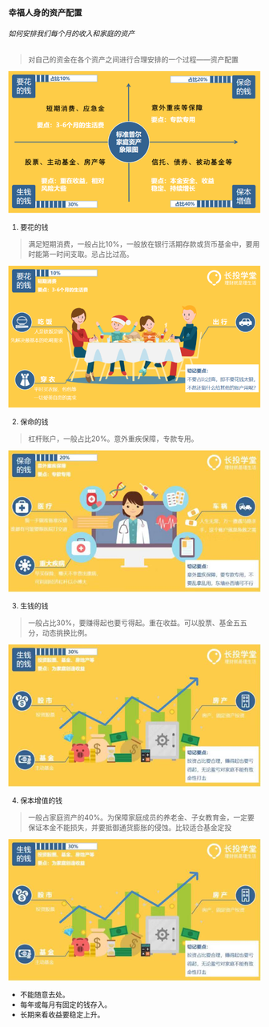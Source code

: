 ### 幸福人身的资产配置

###### 如何安排我们每个月的收入和家庭的资产
> 对自己的资金在各个资产之间进行合理安排的一个过程——资产配置

![标准普尔家庭资产象限图](./static/WechatIMG2.png)

1. 要花的钱

> 满足短期消费，一般占比10%，一般放在银行活期存款或货币基金中，要用时能第一时间支取。忌占比过高。

![要花的钱](./static/WechatIMG3.png)

2. 保命的钱

> 杠杆账户，一般占比20%。意外重疾保障，专款专用。

![保命的钱](./static/WechatIMG4.jpeg)


3. 生钱的钱
> 一般占比30%，要赚得起也要亏得起。重在收益。可以股票、基金五五分，动态挑换比例。

![保命的钱](./static/WechatIMG5.jpeg)

4. 保本增值的钱
> 一般占家庭资产的40%。为保障家庭成员的养老金、子女教育金，一定要保证本金不能损失，并要抵御通货膨胀的侵蚀。比较适合基金定投

![保命的钱](./static/WechatIMG5.jpeg)

- 不能随意去处。
- 每年或每月有固定的钱存入。
- 长期来看收益要稳定上升。